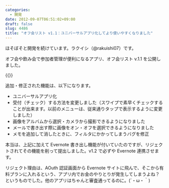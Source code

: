 ```yaml
---
categories:
  - 開発
date: 2012-09-07T06:51:02+09:00
draft: false
slug: 4486
title: "オフ会リスト v1.1：ユニバーサルアプリ化してより使いやすくなりました"
---
```


ほそぼそと開発を続けています。ラクイシ（@rakuishi07）です。

オフ会や飲み会で参加者管理が便利になるアプリ、オフ会リスト v.1.1 を公開しました。

{{<app id="533017985" title="オフ会リスト - 参加者管理を簡単に 1.1（￥170）" src="http://a4.mzstatic.com/us/r1000/115/Purple/v4/a2/1d/c1/a21dc1e5-d030-e1b5-f93a-cda24567a048/mza_7142949790401148668.100x100-75.png">}}

追加・修正された機能は、以下になります。

* ユニバーサルアプリ化
* 受付（チェック）する方法を変更しました（スワイプで素早くチェックすることが出来ます。以前のメニューは、従来通りタップで表示するように変更しました）
* 画像をアルバムから選択・カメラから撮影できるようになりました
* メールで書き出す際に画像をオン・オフを選択できるようになりました
* メモを追加して消したときに、フィルタにかかってしまうバグを修正

本当は、上記に加えて Evernote 書き出し機能が付いていたのですが、リジェクトされてその機能を削って提出しました。v1.2 で必ずや Evernote 連携させます。

リジェクト理由は、AOuth 認証画面から Evernote サイトに飛んで、そこから有料プランに入れるという、アプリ内でお金のやりとりが発生してしまうよね？ というものでした。他のアプリはちゃんと審査通ってるのに。(´・ω・｀)
